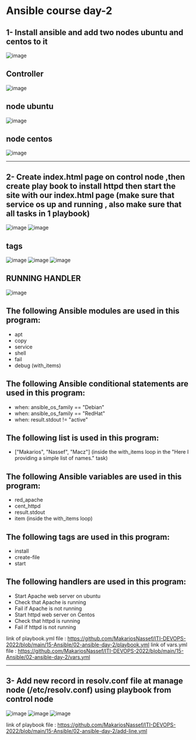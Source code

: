 # Ansible course day-2

## 1- Install ansible and add two nodes ubuntu and centos to it
![image](https://user-images.githubusercontent.com/28235504/215471379-b0a29185-499e-4735-8c7d-631d28c1a7f3.png)
## Controller
![image](https://user-images.githubusercontent.com/28235504/215471683-360abd20-223a-4a34-8bf3-f9bfb96f9060.png)
## node ubuntu
![image](https://user-images.githubusercontent.com/28235504/215471964-a5e3444c-0f27-4322-8380-66cfcebaedd2.png)
## node centos
![image](https://user-images.githubusercontent.com/28235504/215473190-461cdf22-bf3f-4cb9-bcec-c95ac85de2b9.png)

-------------------------------------------

## 2- Create index.html page on control node ,then create play book to install httpd then start the site with our index.html page (make sure that service os up and running , also make sure that all tasks in 1 playbook)

![image](https://user-images.githubusercontent.com/28235504/215530368-998e3ead-e279-48db-aa2b-74ed79afb51d.png)
![image](https://user-images.githubusercontent.com/28235504/215530461-c50d0475-e3ef-494c-99cf-a916cf5f4ba9.png)

## tags
![image](https://user-images.githubusercontent.com/28235504/215529544-e8680629-3fe4-43e4-a38e-fc06558127cc.png)
![image](https://user-images.githubusercontent.com/28235504/215529756-ecde90a1-6452-4993-b6b8-9fb60f832cad.png)
![image](https://user-images.githubusercontent.com/28235504/215529909-6aac9e8b-8d98-4841-a86c-ee7cf3fb27c3.png)

## RUNNING HANDLER
![image](https://user-images.githubusercontent.com/28235504/215534298-645011db-ff35-4f08-964a-92a5a9dd81c2.png)


## The following Ansible modules are used in this program:
 - apt
 - copy
 - service
 - shell
 - fail
 - debug (with_items)

## The following Ansible conditional statements are used in this program:
 - when: ansible_os_family == "Debian"
 - when: ansible_os_family == "RedHat"
 - when: result.stdout != "active"

## The following list is used in this program:
 - ["Makarios", "Nassef", "Macz"] (inside the with_items loop in the "Here I providing a simple list of names." task)
 
## The following Ansible variables are used in this program:
 - red_apache
 - cent_httpd
 - result.stdout
 - item (inside the with_items loop)

## The following tags are used in this program:
 - install
 - create-file
 - start
 
## The following handlers are used in this program:
 - Start Apache web server on ubuntu
 - Check that Apache is running
 - Fail if Apache is not running
 - Start httpd web server on Centos
 - Check that httpd is running
 - Fail if httpd is not running


link of playbook.yml file :
https://github.com/MakariosNassef/ITI-DEVOPS-2022/blob/main/15-Ansible/02-ansible-day-2/playbook.yml
link of vars.yml file :
https://github.com/MakariosNassef/ITI-DEVOPS-2022/blob/main/15-Ansible/02-ansible-day-2/vars.yml

-------------------------------------------
## 3- Add new record in resolv.conf file at manage node (/etc/resolv.conf) using playbook from control node
![image](https://user-images.githubusercontent.com/28235504/215539999-4272ec10-821a-4f01-8a40-470e9b715343.png)
![image](https://user-images.githubusercontent.com/28235504/215540443-c2f031e3-97e9-4bd7-bdd1-745ec333e955.png)
![image](https://user-images.githubusercontent.com/28235504/215540925-7326a832-c25f-46da-b71c-6f9782412999.png)

link of playbook file :
https://github.com/MakariosNassef/ITI-DEVOPS-2022/blob/main/15-Ansible/02-ansible-day-2/add-line.yml

